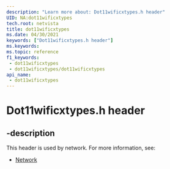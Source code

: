 ```yaml
---
description: "Learn more about: Dot11wificxtypes.h header"
UID: NA:dot11wificxtypes
tech.root: netvista
title: dot11wificxtypes
ms.date: 04/30/2021
keywords: ["Dot11wificxtypes.h header"]
ms.keywords: 
ms.topic: reference
f1_keywords:
 - dot11wificxtypes
 - dot11wificxtypes/dot11wificxtypes
api_name:
 - dot11wificxtypes
---
```


# Dot11wificxtypes.h header


## -description

This header is used by network. For more information, see:

- [Network](../_netvista/index.md)

